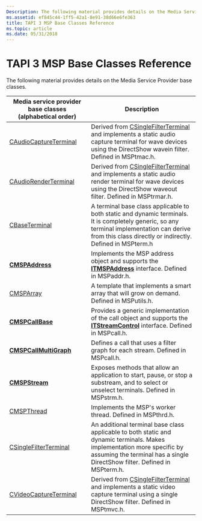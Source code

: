 ```yaml
---
Description: The following material provides details on the Media Service Provider base classes.
ms.assetid: ef845c44-1ff5-42a1-8e91-38d66e6fe363
title: TAPI 3 MSP Base Classes Reference
ms.topic: article
ms.date: 05/31/2018
---
```


# TAPI 3 MSP Base Classes Reference

The following material provides details on the Media Service Provider base classes.



| Media service provider base classes (alphabetical order) | Description                                                                                                                                                                                             |
|----------------------------------------------------------|---------------------------------------------------------------------------------------------------------------------------------------------------------------------------------------------------------|
| [CAudioCaptureTerminal](caudiocaptureterminal.md)       | Derived from [CSingleFilterTerminal](csinglefilterterminal.md) and implements a static audio capture terminal for wave devices using the DirectShow wavein filter. Defined in MSPtmac.h.               |
| [CAudioRenderTerminal](caudiorenderterminal.md)         | Derived from [CSingleFilterTerminal](csinglefilterterminal.md) and implements a static audio render terminal for wave devices using the DirectShow waveout filter. Defined in MSPtrmar.h.              |
| [CBaseTerminal](cbaseterminal.md)                       | A terminal base class applicable to both static and dynamic terminals. It is completely generic, so any terminal implementation can derive from this class directly or indirectly. Defined in MSPterm.h |
| [**CMSPAddress**](/windows/desktop/api/Mspaddr/nl-mspaddr-cmspaddress)                       | Implements the MSP address object and supports the [**ITMSPAddress**](/windows/desktop/api/msp/nn-msp-itmspaddress) interface. Defined in MSPaddr.h.                                                                                |
| [CMSPArray](cmsparray.md)                               | A template that implements a smart array that will grow on demand. Defined in MSPutils.h.                                                                                                               |
| [**CMSPCallBase**](/windows/desktop/api/Mspcall/nl-mspcall-cmspcallbase)                     | Provides a generic implementation of the call object and supports the [**ITStreamControl**](/windows/win32/api/tapi3if/nn-tapi3if-itstreamcontrol) interface. Defined in MSPcall.h.                                                       |
| [**CMSPCallMultiGraph**](/windows/desktop/api/Mspcall/nl-mspcall-cmspcallmultigraph)         | Defines a call that uses a filter graph for each stream. Defined in MSPcall.h.                                                                                                                          |
| [**CMSPStream**](/windows/desktop/api/Mspstrm/nl-mspstrm-cmspstream)                         | Exposes methods that allow an application to start, pause, or stop a substream, and to select or unselect terminals. Defined in MSPstrm.h.                                                              |
| [CMSPThread](cmspthread.md)                             | Implements the MSP's worker thread. Defined in MSPthrd.h.                                                                                                                                               |
| [CSingleFilterTerminal](csinglefilterterminal.md)       | An additional terminal base class applicable to both static and dynamic terminals. Makes implementation more specific by assuming the terminal has a single DirectShow filter. Defined in MSPterm.h.    |
| [CVideoCaptureTerminal](cvideocaptureterminal.md)       | Derived from [CSingleFilterTerminal](csinglefilterterminal.md) and implements a static video capture terminal using a single DirectShow filter. Defined in MSPtmvc.h.                                  |



 

 

 